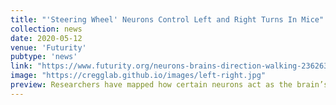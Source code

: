 ```yaml
---
title: "'Steering Wheel' Neurons Control Left and Right Turns In Mice"
collection: news
date: 2020-05-12
venue: 'Futurity'
pubtype: 'news'
link: "https://www.futurity.org/neurons-brains-direction-walking-2362632-2/"
image: "https://cregglab.github.io/images/left-right.jpg"
preview: Researchers have mapped how certain neurons act as the brain’s “steering wheel” to control whether mice turn right or left while walking...
---
```

